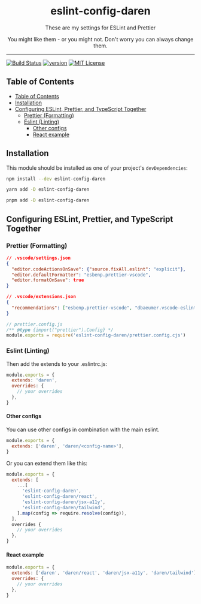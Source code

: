 <div align="center">
<h1>eslint-config-daren</h1>

<p>These are my settings for ESLint and Prettier</p>
<p>You might like them - or you might not. Don't worry you can always change them.</p>
</div>

---

<!-- prettier-ignore-start -->
[![Build Status][build-badge]][build]
[![version][version-badge]][package]
[![MIT License][license-badge]][license]
<!-- prettier-ignore-end -->

## Table of Contents

<!-- START doctoc generated TOC please keep comment here to allow auto update -->
<!-- DON'T EDIT THIS SECTION, INSTEAD RE-RUN doctoc TO UPDATE -->

- [Table of Contents](#table-of-contents)
- [Installation](#installation)
- [Configuring ESLint, Prettier, and TypeScript Together](#configuring-eslint-prettier-and-typescript-together)
  - [Prettier (Formatting)](#prettier-formatting)
  - [Eslint (Linting)](#eslint-linting)
    - [Other configs](#other-configs)
    - [React example](#react-example)

<!-- END doctoc generated TOC please keep comment here to allow auto update -->

## Installation

This module should be installed as one of your project's `devDependencies`:

```bash
npm install --dev eslint-config-daren
```

```bash
yarn add -D eslint-config-daren
```

```bash
pnpm add -D eslint-config-daren
```

## Configuring ESLint, Prettier, and TypeScript Together

### Prettier (Formatting)

```json
// .vscode/settings.json​
{​
  "editor.codeActionsOnSave": {"source.fixAll.eslint": "explicit"},
  "editor.defaultFormatter": "esbenp.prettier-vscode",
  "editor.formatOnSave": true​
}
```

```json
// .vscode/extensions.json​
{
  "recommendations": ["esbenp.prettier-vscode", "dbaeumer.vscode-eslint"]
}
```

```js
// prettier.config.js
/** @type {import("prettier").Config} */
module.exports = require('eslint-config-daren/prettier.config.cjs')
```

### Eslint (Linting)

Then add the extends to your .eslintrc.js:

```js
module.exports = {
  extends: 'daren',
  overrides: {
    // your overrides
  },
}
```

#### Other configs

You can use other configs in combination with the main eslint.

```js
module.exports = {
  extends: ['daren', 'daren/<config-name>'],
}
```

Or you can extend them like this:

```js
module.exports = {
  extends: [
    ...[
      'eslint-config-daren',
      'eslint-config-daren/react',
      'eslint-config-daren/jsx-a11y',
      'eslint-config-daren/tailwind',
    ].map(config => require.resolve(config)),
  ],
  overrides {
    // your overrides
  },
}
```

#### React example

```js
module.exports = {
  extends: ['daren', 'daren/react', 'daren/jsx-a11y', 'daren/tailwind'],
  overrides: {
    // your overrides
  },
}
```

<!-- prettier-ignore-start -->
[npm]: https://www.npmjs.com
[node]: https://nodejs.org
[build-badge]: https://img.shields.io/github/workflow/status/darenmalfait/eslint-config-daren/CI?logo=github&style=flat-square
[build]: https://github.com/darenmalfait/eslint-config-daren/actions?query=workflow
[version-badge]: https://img.shields.io/npm/v/eslint-config-daren.svg?style=flat-square
[package]: https://www.npmjs.com/package/eslint-config-daren
[downloads-badge]: https://img.shields.io/npm/dm/eslint-config-daren.svg?style=flat-square
[license-badge]: https://img.shields.io/npm/l/eslint-config-daren.svg?style=flat-square
[license]: https://github.com/darenmalfait/eslint-config-daren/blob/main/LICENSE
<!-- prettier-ignore-end -->
